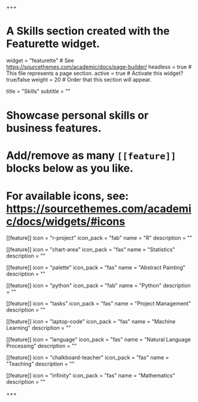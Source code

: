 +++
# A Skills section created with the Featurette widget.
widget = "featurette"  # See https://sourcethemes.com/academic/docs/page-builder/
headless = true  # This file represents a page section.
active = true  # Activate this widget? true/false
weight = 20  # Order that this section will appear.

title = "Skills"
subtitle = ""

# Showcase personal skills or business features.
# 
# Add/remove as many `[[feature]]` blocks below as you like.
# 
# For available icons, see: https://sourcethemes.com/academic/docs/widgets/#icons

[[feature]]
  icon = "r-project"
  icon_pack = "fab"
  name = "R"
  description = ""
  
[[feature]]
  icon = "chart-area"
  icon_pack = "fas"
  name = "Statistics"
  description = ""  
  
[[feature]]
  icon = "palette"
  icon_pack = "fas"
  name = "Abstract Painting"
  description = ""
  
 [[feature]]
  icon = "python"
  icon_pack = "fab"
  name = "Python"
  description = ""
  
 [[feature]]
  icon = "tasks"
  icon_pack = "fas"
  name = "Project Management"
  description = ""
  
 [[feature]]
  icon = "laptop-code"
  icon_pack = "fas"
  name = "Machine Learning"
  description = ""
  
 [[feature]]
  icon = "language"
  icon_pack = "fas"
  name = "Natural Language Processing"
  description = ""
  
 [[feature]]
  icon = "chalkboard-teacher"
  icon_pack = "fas"
  name = "Teaching"
  description = ""
  
 [[feature]]
  icon = "infinity"
  icon_pack = "fas"
  name = "Mathematics"
  description = ""

+++
